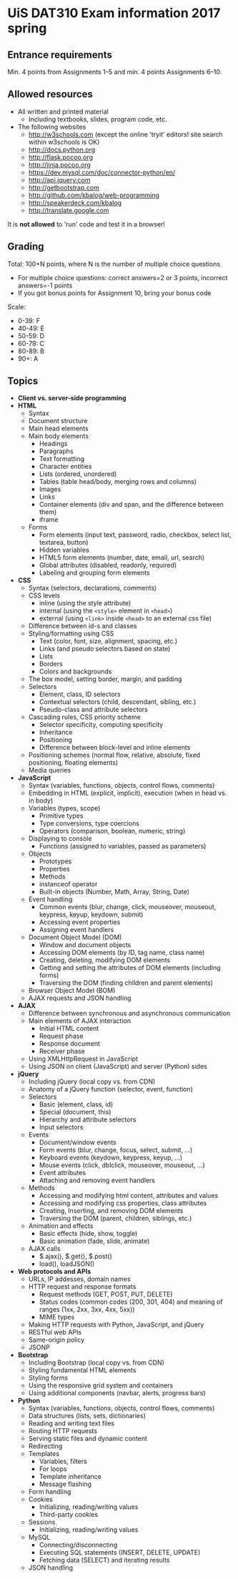 # UiS DAT310 Exam information 2017 spring

## Entrance requirements

Min. 4 points from Assignments 1–5 and min. 4 points Assignments 6–10.


## Allowed resources

  * All written and printed material
    - Including textbooks, slides, program code, etc.
  * The following websites
    - http://w3schools.com (except the online 'tryit' editors! site search within w3schools is OK)
    - http://docs.python.org
    - http://flask.pocoo.org
    - http://jinja.pocoo.org
    - https://dev.mysql.com/doc/connector-python/en/
    - http://api.jquery.com
    - http://getbootstrap.com
    - http://github.com/kbalog/web-programming
    - http://speakerdeck.com/kbalog
    - http://translate.google.com

It is **not allowed** to 'run' code and test it in a browser!


## Grading

Total: 100+N points, where N is the number of multiple choice questions
  * For multiple choice questions: correct answers=2 or 3 points, incorrect answers=-1 points
  * If you got bonus points for Assignment 10, bring your bonus code

Scale:
  * 0-39: F
  * 40-49: E
  * 50-59: D
  * 60-79: C
  * 80-89: B
  * 90+: A


## Topics

  * **Client vs. server-side programming**
  * **HTML**
    - Syntax
    - Document structure
    - Main head elements
    - Main body elements
        - Headings
        - Paragraphs
        - Text formatting
        - Character entities
        - Lists (ordered, unordered)
        - Tables (table head/body, merging rows and columns)
        - Images
        - Links
        - Container elements (div and span, and the difference between them)
        - iframe
    - Forms
        - Form elements (input text, password, radio, checkbox, select list, textarea, button)
        - Hidden variables
        - HTML5 form elements (number, date, email, url, search)
        - Global attributes (disabled, readonly, required)
        - Labeling and grouping form elements
  * **CSS**
    - Syntax (selectors, declarations, comments)
    - CSS levels
        - inline (using the style attribute)
        - internal (using the `<style>` element in `<head>`)
        - external (using `<link>` inside `<head>` to an external css file)
    - Difference between id-s and classes
    - Styling/formatting using CSS
        - Text (color, font, size, alignment, spacing, etc.)
        - Links (and pseudo selectors based on state)
        - Lists
        - Borders
        - Colors and backgrounds
    - The box model, setting border, margin, and padding
    - Selectors
        - Element, class, ID selectors
        - Contextual selectors (child, descendant, sibling, etc.)
        - Pseudo-class and attribute selectors
    - Cascading rules, CSS priority scheme
        - Selector specificity, computing specificity
        - Inheritance
        - Positioning
        - Difference between block-level and inline elements
    - Positioning schemes (normal flow, relative, absolute, fixed positioning, floating elements)
    - Media queries
  * **JavaScript**
    - Syntax (variables, functions, objects, control flows, comments)
    - Embedding in HTML (explicit, implicit), execution (when in head vs. in body)
    - Variables (types, scope)
        - Primitive types
        - Type conversions, type coercions
        - Operators (comparison, boolean, numeric, string)
    - Displaying to console
        - Functions (assigned to variables, passed as parameters)
    - Objects
        - Prototypes
        - Properties
        - Methods
        - instanceof operator
        - Built-in objects (Number, Math, Array, String, Date)
    - Event handling
        - Common events (blur, change, click, mouseover, mouseout, keypress, keyup, keydown, submit)
        - Accessing event properties
        - Assigning event handlers
    - Document Object Model (DOM)
        - Window and document objects
        - Accessing DOM elements (by ID, tag name, class name)
        - Creating, deleting, modifying DOM elements
        - Getting and setting the attributes of DOM elements (including forms)
        - Traversing the DOM (finding children and parent elements)
    - Browser Object Model (BOM)
    - AJAX requests and JSON handling
  * **AJAX**
    - Difference between synchronous and asynchronous communication
    - Main elements of AJAX interaction
        - Initial HTML content
        - Request phase
        - Response document
        - Receiver phase
    - Using XMLHttpRequest in JavaScript
    - Using JSON on client (JavaScript) and server (Python) sides
  * **jQuery**
    - Including jQuery (local copy vs. from CDN)
    - Anatomy of a jQuery function (selector, event, function)
    - Selectors
        - Basic (element, class, id)
        - Special (document, this)
        - Hierarchy and attribute selectors
        - Input selectors
    - Events
        - Document/window events
        - Form events (blur, change, focus, select, submit, …)
        - Keyboard events (keydown, keypress, keyup, …)
        - Mouse events (click, dblclick, mouseover, mouseout, …)
        - Event attributes
        - Attaching and removing event handlers
    - Methods
        - Accessing and modifying html content, attributes and values
        - Accessing and modifying css properties, class attributes
        - Creating, Inserting, and removing DOM elements
        - Traversing the DOM (parent, children, siblings, etc.)
    - Animation and effects
        - Basic effects (hide, show, toggle)
        - Basic animation (fade, slide, animate)
    - AJAX calls
        - $.ajax(), $.get(), $.post()
        - load(), loadJSON()
  * **Web protocols and APIs**
    - URLs, IP addesses, domain names
    - HTTP request and response formats
        - Request methods (GET, POST, PUT, DELETE)
        - Status codes (common codes (200, 301, 404) and meaning of ranges (1xx, 2xx, 3xx, 4xx, 5xx))
        - MIME types
    - Making HTTP requests with Python, JavaScript, and jQuery
    - RESTful web APIs
    - Same-origin policy
    - JSONP
  * **Bootstrap**
    - Including Bootstrap (local copy vs. from CDN)
    - Styling fundamental HTML elements
    - Styling forms
    - Using the responsive grid system and containers
    - Using additional components (navbar, alerts, progress bars)
  * **Python**
    - Syntax (variables, functions, objects, control flows, comments)
    - Data structures (lists, sets, dictionaries)
    - Reading and writing text files
    - Routing HTTP requests
    - Serving static files and dynamic content
    - Redirecting    
    - Templates
        - Variables, filters
        - For loops
        - Template inheritance
        - Message flashing
    - Form handling
    - Cookies
        - Initializing, reading/writing values
        - Third-party cookies
    - Sessions
        - Initializing, reading/writing values
    - MySQL
        - Connecting/disconnecting
        - Executing SQL statements (INSERT, DELETE, UPDATE)
        - Fetching data (SELECT) and iterating results
    - JSON handling
